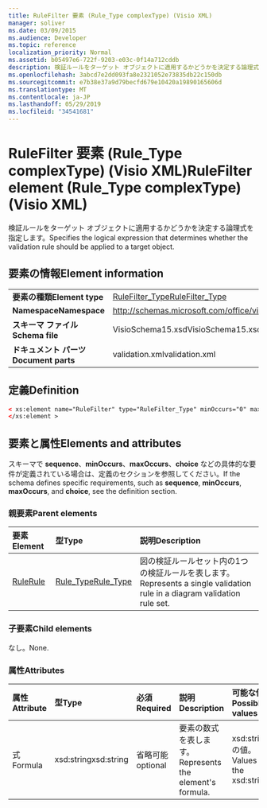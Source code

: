 ```yaml
---
title: RuleFilter 要素 (Rule_Type complexType) (Visio XML)
manager: soliver
ms.date: 03/09/2015
ms.audience: Developer
ms.topic: reference
localization_priority: Normal
ms.assetid: b05497e6-722f-9203-e03c-0f14a712cddb
description: 検証ルールをターゲット オブジェクトに適用するかどうかを決定する論理式を指定します。
ms.openlocfilehash: 3abcd7e2dd093fa8e2321052e73835db22c150db
ms.sourcegitcommit: e7b38e37a9d79becfd679e10420a19890165606d
ms.translationtype: MT
ms.contentlocale: ja-JP
ms.lasthandoff: 05/29/2019
ms.locfileid: "34541681"
---
```

# <a name="rulefilter-element-rule_type-complextype-visio-xml"></a><span data-ttu-id="d2e75-103">RuleFilter 要素 (Rule_Type complexType) (Visio XML)</span><span class="sxs-lookup"><span data-stu-id="d2e75-103">RuleFilter element (Rule_Type complexType) (Visio XML)</span></span>

<span data-ttu-id="d2e75-104">検証ルールをターゲット オブジェクトに適用するかどうかを決定する論理式を指定します。</span><span class="sxs-lookup"><span data-stu-id="d2e75-104">Specifies the logical expression that determines whether the validation rule should be applied to a target object.</span></span>
  
## <a name="element-information"></a><span data-ttu-id="d2e75-105">要素の情報</span><span class="sxs-lookup"><span data-stu-id="d2e75-105">Element information</span></span>

|||
|:-----|:-----|
|<span data-ttu-id="d2e75-106">**要素の種類**</span><span class="sxs-lookup"><span data-stu-id="d2e75-106">**Element type**</span></span> <br/> |[<span data-ttu-id="d2e75-107">RuleFilter_Type</span><span class="sxs-lookup"><span data-stu-id="d2e75-107">RuleFilter_Type</span></span>](rulefilter_type-complextypevisio-xml.md) <br/> |
|<span data-ttu-id="d2e75-108">**Namespace**</span><span class="sxs-lookup"><span data-stu-id="d2e75-108">**Namespace**</span></span> <br/> |http://schemas.microsoft.com/office/visio/2012/main  <br/> |
|<span data-ttu-id="d2e75-109">**スキーマ ファイル**</span><span class="sxs-lookup"><span data-stu-id="d2e75-109">**Schema file**</span></span> <br/> |<span data-ttu-id="d2e75-110">VisioSchema15.xsd</span><span class="sxs-lookup"><span data-stu-id="d2e75-110">VisioSchema15.xsd</span></span>  <br/> |
|<span data-ttu-id="d2e75-111">**ドキュメント パーツ**</span><span class="sxs-lookup"><span data-stu-id="d2e75-111">**Document parts**</span></span> <br/> |<span data-ttu-id="d2e75-112">validation.xml</span><span class="sxs-lookup"><span data-stu-id="d2e75-112">validation.xml</span></span>  <br/> |
   
## <a name="definition"></a><span data-ttu-id="d2e75-113">定義</span><span class="sxs-lookup"><span data-stu-id="d2e75-113">Definition</span></span>

```XML
< xs:element name="RuleFilter" type="RuleFilter_Type" minOccurs="0" maxOccurs="1" >
</xs:element >
```

## <a name="elements-and-attributes"></a><span data-ttu-id="d2e75-114">要素と属性</span><span class="sxs-lookup"><span data-stu-id="d2e75-114">Elements and attributes</span></span>

<span data-ttu-id="d2e75-115">スキーマで **sequence**、**minOccurs**、**maxOccurs**、**choice** などの具体的な要件が定義されている場合は、定義のセクションを参照してください。</span><span class="sxs-lookup"><span data-stu-id="d2e75-115">If the schema defines specific requirements, such as **sequence**, **minOccurs**, **maxOccurs**, and **choice**, see the definition section.</span></span> 
  
### <a name="parent-elements"></a><span data-ttu-id="d2e75-116">親要素</span><span class="sxs-lookup"><span data-stu-id="d2e75-116">Parent elements</span></span>

|<span data-ttu-id="d2e75-117">**要素**</span><span class="sxs-lookup"><span data-stu-id="d2e75-117">**Element**</span></span>|<span data-ttu-id="d2e75-118">**型**</span><span class="sxs-lookup"><span data-stu-id="d2e75-118">**Type**</span></span>|<span data-ttu-id="d2e75-119">**説明**</span><span class="sxs-lookup"><span data-stu-id="d2e75-119">**Description**</span></span>|
|:-----|:-----|:-----|
|[<span data-ttu-id="d2e75-120">Rule</span><span class="sxs-lookup"><span data-stu-id="d2e75-120">Rule</span></span>](rule-element-ruleset_type-complextypevisio-xml.md) <br/> |[<span data-ttu-id="d2e75-121">Rule_Type</span><span class="sxs-lookup"><span data-stu-id="d2e75-121">Rule_Type</span></span>](rule_type-complextypevisio-xml.md) <br/> |<span data-ttu-id="d2e75-122">図の検証ルールセット内の1つの検証ルールを表します。</span><span class="sxs-lookup"><span data-stu-id="d2e75-122">Represents a single validation rule in a diagram validation rule set.</span></span>  <br/> |
   
### <a name="child-elements"></a><span data-ttu-id="d2e75-123">子要素</span><span class="sxs-lookup"><span data-stu-id="d2e75-123">Child elements</span></span>

<span data-ttu-id="d2e75-124">なし。</span><span class="sxs-lookup"><span data-stu-id="d2e75-124">None.</span></span>
  
### <a name="attributes"></a><span data-ttu-id="d2e75-125">属性</span><span class="sxs-lookup"><span data-stu-id="d2e75-125">Attributes</span></span>

|<span data-ttu-id="d2e75-126">**属性**</span><span class="sxs-lookup"><span data-stu-id="d2e75-126">**Attribute**</span></span>|<span data-ttu-id="d2e75-127">**型**</span><span class="sxs-lookup"><span data-stu-id="d2e75-127">**Type**</span></span>|<span data-ttu-id="d2e75-128">**必須**</span><span class="sxs-lookup"><span data-stu-id="d2e75-128">**Required**</span></span>|<span data-ttu-id="d2e75-129">**説明**</span><span class="sxs-lookup"><span data-stu-id="d2e75-129">**Description**</span></span>|<span data-ttu-id="d2e75-130">**可能な値**</span><span class="sxs-lookup"><span data-stu-id="d2e75-130">**Possible values**</span></span>|
|:-----|:-----|:-----|:-----|:-----|
|<span data-ttu-id="d2e75-131">式</span><span class="sxs-lookup"><span data-stu-id="d2e75-131">Formula</span></span>  <br/> |<span data-ttu-id="d2e75-132">xsd:string</span><span class="sxs-lookup"><span data-stu-id="d2e75-132">xsd:string</span></span>  <br/> |<span data-ttu-id="d2e75-133">省略可能</span><span class="sxs-lookup"><span data-stu-id="d2e75-133">optional</span></span>  <br/> |<span data-ttu-id="d2e75-134">要素の数式を表します。</span><span class="sxs-lookup"><span data-stu-id="d2e75-134">Represents the element's formula.</span></span>  <br/> |<span data-ttu-id="d2e75-135">xsd:string の値。</span><span class="sxs-lookup"><span data-stu-id="d2e75-135">Values of the xsd:string.</span></span>  <br/> |
   

